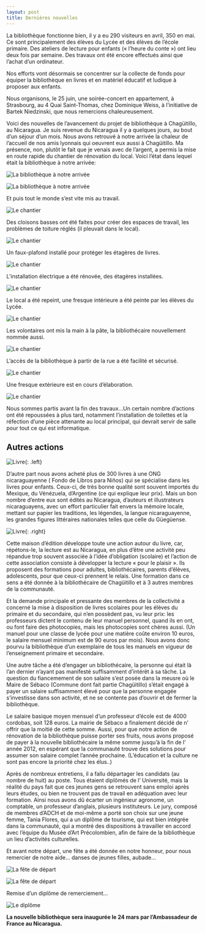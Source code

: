 ```yaml
---
layout: post
title: Dernières nouvelles
---
```


La bibliothèque fonctionne bien, il y a eu 290 visiteurs en avril, 350 en mai. Ce sont principalement des élèves du Lycée et des élèves de l’école primaire. Des ateliers de lecture pour enfants (« l’heure du conte ») ont lieu deux fois par semaine. Des travaux ont été encore effectués ainsi que l’achat d’un ordinateur.

Nos efforts vont désormais se concentrer sur la collecte de fonds pour équiper la bibliothèque en livres et en matériel éducatif et ludique à proposer aux enfants.

Nous organisons, le 25 juin, une soirée-concert en appartement, à Strasbourg, au 4 Quai Saint-Thomas, chez Dominique Weiss, à l’initiative de Bartek Niedzinski, que nous remercions chaleureusement. 

Voici des nouvelles de l’avancement du projet de bibliothèque à Chagüitillo, au Nicaragua. Je suis revenue du Nicaragua il y a quelques jours, au bout d’un séjour d’un mois. Nous avons retrouvé à notre arrivée la chaleur de l’accueil de nos amis lyonnais qui oeuvrent eux aussi à Chagüitillo. Ma présence, non, plutôt le fait que je venais avec de l’argent, a permis la mise en route rapide du chantier de rénovation du local. Voici l’état dans lequel était la bibliothèque à notre arrivée:

![La bibliothèque à notre arrivée](http://nicarali.files.wordpress.com/2010/08/dsc000621.jpg?w=300&h=199)

![La bibliothèque à notre arrivée](http://nicarali.files.wordpress.com/2010/08/dsc00061.jpg?w=199&h=300)

Et puis tout le monde s’est vite mis au travail.

![Le chantier](http://nicarali.files.wordpress.com/2010/08/dsc00851.jpg?w=300&h=199)

Des cloisons basses ont été faites pour créer des espaces de travail, les problèmes de toiture réglés (il pleuvait dans le local).

![Le chantier](http://nicarali.files.wordpress.com/2010/08/nica-191.png?w=300&h=201)

Un faux-plafond installé pour protéger les étagères de livres.

![Le chantier](http://nicarali.files.wordpress.com/2010/08/nica-181.png?w=300&h=200)

L’installation électrique a été rénovée, des étagères installées.

![Le chantier](http://nicarali.files.wordpress.com/2010/08/nica-11.png?w=950)

Le local a été repeint, une fresque intérieure a été peinte par les élèves du Lycée.

![Le chantier](http://nicarali.files.wordpress.com/2010/08/nica-231.png?w=950)

Les volontaires ont mis la main à la pâte, la  bibliothécaire nouvellement nommée aussi.

![Le chantier](http://nicarali.files.wordpress.com/2010/08/dsc00380.jpg?w=950)

L’accès de la bibliothèque à partir de la rue a été facilité et sécurisé.

![Le chantier](http://nicarali.files.wordpress.com/2010/08/nica-9.png?w=950)

Une fresque extérieure est en cours d’élaboration.

![Le chantier](http://nicarali.files.wordpress.com/2010/08/nica-24.png?w=950)

Nous sommes partis avant la fin des travaux…Un certain nombre d’actions ont été repoussées à plus tard, notamment l’installation de toilettes et la réfection d’une pièce attenante au local principal, qui devrait servir de salle pour tout ce qui est informatique.

Autres actions
--------------

![Livre](http://nicarali.files.wordpress.com/2010/08/dsc00347.jpg?w=342&h=514){: .left}

D’autre part nous avons acheté plus de 300 livres à une ONG nicaraguayenne ( Fondo de Libros para Niños) qui se spécialise dans les livres pour enfants. Ceux-ci, de très bonne qualité sont souvent importés du Mexique, du Vénézuela, d’Argentine (ce qui explique leur prix). Mais un bon nombre d’entre eux sont édités au Nicaragua, d’auteurs et illustrateurs nicaraguayens, avec un effort particulier fait envers la mémoire locale, mettant sur papier les traditions, les légendes, la langue nicaraguayenne, les grandes figures littéraires nationales telles que celle du Güegüense.

![Livre](http://nicarali.files.wordpress.com/2010/08/dsc00348.jpg?w=199&h=300){: .right}

Cette maison d’édition développe toute une action autour du livre, car, répétons-le, la lecture est au Nicaragua, en plus d’être une activité peu répandue trop souvent associée à l’idée d’obligation (scolaire) et l’action de cette association consiste à développer la lecture « pour le plaisir ». Ils proposent des formations pour adultes, bibliothécaires, parents d’élèves, adolescents, pour que ceux-ci prennent le relais. Une formation dans ce sens a été donnée à la bibliothécaire  de Chagüitillo et à 3 autres membres de la communauté.

Et la demande principale et pressante des membres de la collectivité a concerné la mise à disposition  de livres scolaires pour les élèves du primaire et du secondaire, qui n’en possèdent pas, vu leur prix: les professeurs dictent le contenu de leur manuel personnel, quand ils en ont, ou font faire des photocopies, mais les photocopies sont chères aussi. (Un manuel pour une classe de lycée pour une matière coûte environ 10 euros, le salaire mensuel minimum est de 90 euros par mois). Nous avons donc pourvu la bibliothèque d’un exemplaire de tous les manuels en vigueur de l’enseignement primaire et secondaire.

Une autre tâche a été d’engager un bibliothécaire, la personne qui était là l’an dernier n’ayant pas manifesté suffisamment d’intérêt à sa tâche. La question du fiancemement de son salaire s’est posée dans la meusre où le Maire de Sébaco (Commune dont fait partie Chagüitillo) s’était engagé à payer un salaire suffisamment élevé pour que la personne engagée s’investisse dans son activité, et ne se contente pas d’ouvrir et de fermer la bibliothèque.

Le salaire basique moyen mensuel d’un professeur d’école est de 4000 cordobas, soit 128 euros. La mairie de Sébaco a finalement décidé de n’ offrir que la moitié de cette somme. Aussi, pour que notre action de rénovation de la bibliothèque puisse porter ses fruits,  nous avons proposé de payer à la nouvelle bibliothécaire la même somme jusqu’à la fin de l’ année 2012, en espérant que la communauté trouve des solutions pour assumer son salaire complet l’année prochaine. (L’éducation et la culture ne sont pas  encore la priorité chez les élus..)

Après de nombreux entretiens, il a fallu départager les candidats (au nombre de huit) au poste. Tous étaient diplômés de l’ Université, mais la réalité du pays fait que ces jeunes gens se retrouvent sans emploi après leurs études, ou bien ne trouvent pas de travail en adéquation avec leur formation. Ainsi nous avons dû écarter un ingénieur agronome, un comptable, un professeur d’anglais, plusieurs instituteurs. Le jury, composé de membres d’ADCH et de moi-même a porté son choix sur une jeune femme, Tania Flores, qui a un diplôme de tourisme, qui est bien intégrée dans la communauté, qui a montré des dispositions à travailler en accord avec l’équipe du Musée d’Art Précolombien, afin de faire de la bibliothèque un lieu d’activités culturelles.

Et avant notre départ, une fête a été donnée en notre honneur, pour nous remercier de notre aide… danses de jeunes filles, aubade…

![La f&ecirc;te de départ](http://nicarali.files.wordpress.com/2010/08/dsc01025.jpg?w=300&h=199)

![La f&ecirc;te de départ](http://nicarali.files.wordpress.com/2010/08/dsc010581.jpg?w=300&h=199)

Remise d’un diplôme de remerciement…

![Le dipl&ocirc;me](http://nicarali.files.wordpress.com/2010/08/dsc01082.jpg?w=300&h=199)

**La nouvelle bibliothèque sera inaugurée le 24 mars par l’Ambassadeur de France au Nicaragua.**